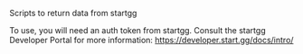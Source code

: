 Scripts to return data from startgg

To use, you will need an auth token from startgg. Consult the startgg Developer Portal for more information: https://developer.start.gg/docs/intro/
